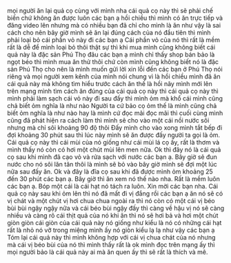 mọi người ăn lại quả cọ cùng với mình nha cái quả cọ này thì sẽ phải chế biến chứ không ăn được luôn các bạn ạ hồi chiều thì mình có ăn trực tiếp và đăng video lên nhưng mà có nhiều bạn đã chỉ cho mình là ăn như vậy là sai cách cho nên bây giờ mình sẽ ăn lại đúng cách của nó đầu tiên thì mình phải loại bỏ cái phần vỏ này đi các bạn ạ Cái phần vỏ của nó thì rất là mềm rất là dễ để mình loại bỏ thôi thật sự thì khi mua mình cũng không biết cái quả này là đặc sản Phú Thọ đâu các bạn ạ mình chỉ thấy shop bán bảo là ngọt béo thì mình mua ăn thử thôi chứ còn mình cũng không biết nó là đặc sản Phú Thọ cho nên là mình muốn gửi lời xin lỗi đến các bạn ở Phú Thọ nói riêng và mọi người xem kênh của mình nói chung vì là hồi chiều mình đã ăn cái quả này mà không tìm hiểu trước cách ăn thế là hồi nãy mình mới lên trên mạng mình tìm cách ăn đúng của cái quả cọ này thì cái quả cọ này thì mình phải làm sạch cái vỏ này đi sau đấy thì mình ỏm mà khổ cái mình cũng chả biết ỏm nghĩa là như nào Người ta cứ bảo cọ ỏm thế là mình cũng chả biết ỏm nghĩa là như nào hay là mình cứ đọc mãi đọc mãi thì cuối cùng mình cũng đã phát hiện ra cách làm thì mình sẽ cho vào một cái nồi nước sôi nhưng mà chỉ sôi khoảng 90 độ thôi Đấy mình cho vào xong mình tắt bếp đi đợi khoảng 30 phút sau thì lúc này mình sẽ ăn được đấy người ta gọi là ỏm. Cái quả cọ này thì cái mùi của nó giống như cái mùi lá cọ ấy, rất là thơm và mình thấy nó còn có hơi một chút mùi lên men nữa. Ok thì đây nó là cái quả cọ sau khi mình đã cạo vỏ và rửa sạch với nước các bạn ạ. Bây giờ sẽ đun nước cho nó sôi lăn tăn thôi là mình sẽ bỏ vào bây giờ mình sẽ đợi một lúc nữa sau đấy ăn. Ok và đây là đĩa cọ sau khi đã được mình ỏm khoảng 25 đến 30 phút các bạn ạ. Bây giờ thì ăn xem nó thế nào nha. Rất là mềm luôn các bạn ạ. Bóp một cái là cái hạt nó tách ra luôn. Xin mời các bạn nha. Cái quả cọ này sau khi ỏm lên thì nó đã mất đi vị đắng rồi các bạn ạ ăn nó sẽ có vị chát và một chút vị hơi chua chua ngoài ra thì nó còn có một cái vị béo bùi bùi ngậy ngậy nữa và cái béo bùi ngậy đấy thì càng về hậu vị nó sẽ càng nhiều và càng rõ cái thịt quả của nó khi ăn thì nó sẽ hơi bả và hơi một chút giòn giòn cái giòn của cái quả này nó giống như kiểu là nó có những cái hạt rất là nhỏ nó vỡ trong miệng mình ấy nó giòn kiểu lạ lạ như vậy các bạn ạ Tóm lại cái quả này thì mình không hợp với cái vị chua chát của nó nhưng mà cái vị béo bùi của nó thì mình thấy rất là ok mình đọc trên mạng ấy thì mọi người bảo là cái quả này ai mà ăn quen ấy thì sẽ rất là thích và mê.